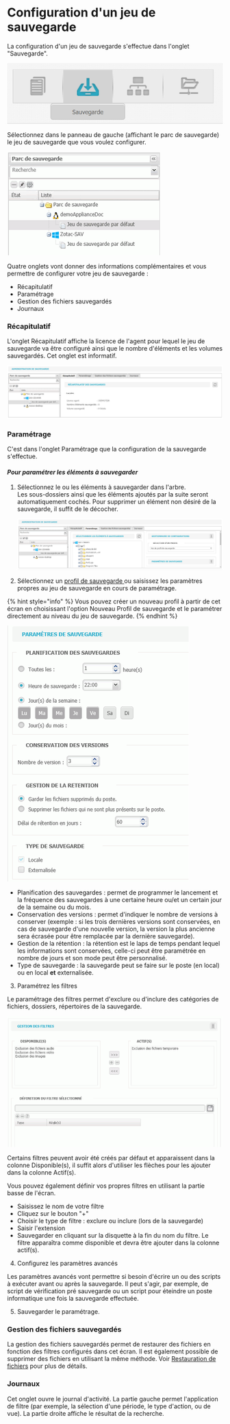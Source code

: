 # Configuration d'un jeu de sauvegarde

La configuration d'un jeu de sauvegarde s'effectue dans l'onglet "Sauvegarde".

![](../.gitbook/assets/onglet-sauvegarde%20%282%29.PNG)

Sélectionnez dans le panneau de gauche \(affichant le parc de sauvegarde\) le jeu de sauvegarde que vous voulez configurer.

![](../.gitbook/assets/parc_sauvegarde.gif)

Quatre onglets vont donner des informations complémentaires et vous permettre de configurer votre jeu de sauvegarde :

* Récapitulatif
* Paramétrage
* Gestion des fichiers sauvegardés
* Journaux

### Récapitulatif

L'onglet Récapitulatif affiche la licence de l'agent pour lequel le jeu de sauvegarde va être configuré ainsi que le nombre d'éléments et les volumes sauvegardés. Cet onglet est informatif.

![](../.gitbook/assets/recapitulatif-sauvegardes-pc.PNG)

### Paramétrage

C'est dans l'onglet Paramétrage que la configuration de la sauvegarde s'effectue.

#### _Pour paramétrer les éléments à sauvegarder_

1. Sélectionnez le ou les éléments à sauvegarder dans l'arbre.  
   Les sous-dossiers ainsi que les éléments ajoutés par la suite seront automatiquement cochés. Pour supprimer un élément non désiré de la sauvegarde, il suffit de le décocher.

   ![](../.gitbook/assets/parametrage-de-sauvegarde-pc.PNG)

2. Sélectionnez un [profil de sauvegarde ](https://docs.wooxo.fr/yb-ug/~/edit/drafts/-LQY2yMQRzvgGj5G0ZCF/configuration-de-la-sauvegarde/utilisations-des-profils-de-sauvegarde)ou saisissez les paramètres propres au jeu de sauvegarde  en cours de paramétrage.

{% hint style="info" %}
Vous pouvez créer un nouveau profil à partir de cet écran en choisissant l'option Nouveau Profil de sauvegarde et le paramétrer directement au niveau du jeu de sauvegarde.
{% endhint %}



![](../.gitbook/assets/parametres_sauvegarde.gif)

* Planification des sauvegardes : permet de programmer le lancement et la fréquence des sauvegardes à une certaine heure ou/et un certain jour de la semaine ou du mois.
* Conservation des versions : permet d'indiquer le nombre de versions à conserver \(exemple : si les trois dernières versions sont conservées, en cas de sauvegarde d'une nouvelle version, la version la plus ancienne sera écrasée pour être remplacée par la dernière sauvegarde\).
* Gestion de la rétention : la rétention est le laps de temps pendant lequel les informations sont conservées, celle-ci peut être paramétrée en nombre de jours et son mode peut être personnalisé.
* Type de sauvegarde : la sauvegarde peut se faire sur le poste \(en local\) ou en local **et** externalisée.

3. Paramétrez les filtres

Le paramétrage des filtres permet d'exclure ou d'inclure des catégories de fichiers, dossiers, répertoires de la sauvegarde.

![](../.gitbook/assets/parametres_sauvegarde_filtres.gif)

Certains filtres peuvent avoir été créés par défaut et apparaissent dans la colonne Disponible\(s\), il suffit alors d'utiliser les flèches pour les ajouter dans la colonne Actif\(s\). 

Vous pouvez également définir vos propres filtres en utilisant la partie basse de l'écran.

* Saisissez le nom de votre filtre
* Cliquez sur le bouton "+"
* Choisir le type de filtre : exclure ou inclure \(lors de la sauvegarde\)
* Saisir l'extension
* Sauvegarder en cliquant sur la disquette à la fin du nom du filtre. Le filtre apparaîtra comme disponible et devra être ajouter dans la colonne actif\(s\).

4. Configurez les paramètres avancés

Les paramètres avancés vont permettre si besoin d'écrire un ou des scripts à exécuter avant ou après la sauvegarde. Il peut s'agir, par exemple, de script de vérification pré sauvegarde ou un script pour éteindre un poste informatique une fois la sauvegarde effectuée.

5. Sauvegarder le paramétrage.

### Gestion des fichiers sauvegardés

La gestion des fichiers sauvegardés permet de restaurer des fichiers en fonction des filtres configurés dans cet écran. Il est également possible de supprimer des fichiers en utilisant la même méthode. Voir [Restauration de fichiers](https://docs.wooxo.fr/yb-ug/~/edit/drafts/-LQY2yMQRzvgGj5G0ZCF/restauration/restauration-de-fichiers) pour plus de détails.

### Journaux

Cet onglet ouvre le journal d'activité. La partie gauche permet l'application de filtre \(par exemple, la sélection d'une période, le type d'action, ou de vue\). La partie droite affiche le résultat de la recherche.





